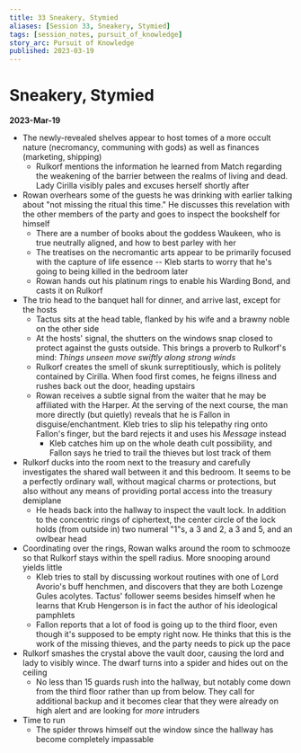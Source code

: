 ```yaml
---
title: 33 Sneakery, Stymied
aliases: [Session 33, Sneakery, Stymied]
tags: [session_notes, pursuit_of_knowledge]
story_arc: Pursuit of Knowledge
published: 2023-03-19
---
```

# Sneakery, Stymied
**2023-Mar-19**

- The newly-revealed shelves appear to host tomes of a more occult nature (necromancy, communing with gods) as well as finances (marketing, shipping)
	- Rulkorf mentions the information he learned from Match regarding the weakening of the barrier between the realms of living and dead. Lady Cirilla visibly pales and excuses herself shortly after
- Rowan overhears some of the guests he was drinking with earlier talking about "not missing the ritual this time." He discusses this revelation with the other members of the party and goes to inspect the bookshelf for himself
	- There are a number of books about the goddess Waukeen, who is true neutrally aligned, and how to best parley with her
	- The treatises on the necromantic arts appear to be primarily focused with the capture of life essence -- Kleb starts to worry that he's going to being killed in the bedroom later
	- Rowan hands out his platinum rings to enable his Warding Bond, and casts it on Rulkorf
- The trio head to the banquet hall for dinner, and arrive last, except for the hosts
	- Tactus sits at the head table, flanked by his wife and a brawny noble on the other side
	- At the hosts' signal, the shutters on the windows snap closed to protect against the gusts outside. This brings a proverb to Rulkorf's mind: *Things unseen move swiftly along strong winds*
	- Rulkorf creates the smell of skunk surreptitiously, which is politely contained by Cirilla. When food first comes, he feigns illness and rushes back out the door, heading upstairs
	- Rowan receives a subtle signal from the waiter that he may be affiliated with the Harper. At the serving of the next course, the man more directly (but quietly) reveals that he is Fallon in disguise/enchantment. Kleb tries to slip his telepathy ring onto Fallon's finger, but the bard rejects it and uses his *Message* instead
		- Kleb catches him up on the whole death cult possibility, and Fallon says he tried to trail the thieves but lost track of them
- Rulkorf ducks into the room next to the treasury and carefully investigates the shared wall between it and this bedroom. It seems to be a perfectly ordinary wall, without magical charms or protections, but also without any means of providing portal access into the treasury demiplane
	- He heads back into the hallway to inspect the vault lock. In addition to the concentric rings of ciphertext, the center circle of the lock holds (from outside in) two numeral "1"s, a 3 and 2, a 3 and 5, and an owlbear head
- Coordinating over the rings, Rowan walks around the room to schmooze so that Rulkorf stays within the spell radius. More snooping around yields little
	- Kleb tries to stall by discussing workout routines with one of Lord Avorio's buff henchmen, and discovers that they are both Lozenge Gules acolytes. Tactus' follower seems besides himself when he learns that Krub Hengerson is in fact the author of his ideological pamphlets
	- Fallon reports that a lot of food is going up to the third floor, even though it's supposed to be empty right now. He thinks that this is the work of the missing thieves, and the party needs to pick up the pace
- Rulkorf smashes the crystal above the vault door, causing the lord and lady to visibly wince. The dwarf turns into a spider and hides out on the ceiling
	- No less than 15 guards rush into the hallway, but notably come down from the third floor rather than up from below. They call for additional backup and it becomes clear that they were already on high alert and are looking for *more* intruders
- Time to run
	- The spider throws himself out the window since the hallway has become completely impassable